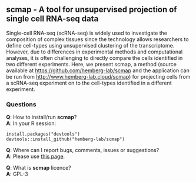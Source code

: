 ## scmap - A tool for unsupervised projection of single cell RNA-seq data

Single-cell RNA-seq (scRNA-seq) is widely used to investigate the composition of complex tissues since the technology allows researchers to define cell-types using unsupervised clustering of the transcriptome. However, due to differences in experimental methods and computational analyses, it is often challenging to directly compare the cells identified in two different experiments. Here, we present scmap, a method (source available at https://github.com/hemberg-lab/scmap and the application can be run from http://www.hemberg-lab.cloud/scmap) for projecting cells from a scRNA-seq experiment on to the cell-types identified in a different experiment.

### Questions

__Q__: How to install/run __scmap__?  
__A__: In your R session:
```
install.packages("devtools")
devtools::install_github("hemberg-lab/scmap")
```

__Q__: Where can I report bugs, comments, issues or suggestions?  
__A__: Please use [this page](https://github.com/hemberg-lab/scmap/issues).

__Q__: What is __scmap__ licence?  
__A__: GPL-3
